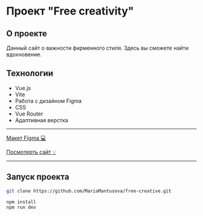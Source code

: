 # Проект "Free creativity"

## О проекте

Данный сайт о важности фирменного стиля.
Здесь вы сможете найти вдохновение.

## Технологии

* Vue.js
* Vite
* Работа с дизайном Figma
* СSS
* Vue Router
* Адаптивная верстка

___

[Макет Figma 💻](https://www.figma.com/file/COoAnM5MsCgDfVDpfjdUec/FREE.creative%2C-%D0%B4%D0%BE%D0%BF%D0%BE%D0%BB%D0%BD%D0%B8%D1%82%D0%B5%D0%BB%D1%8C%D0%BD%D1%8B%D0%B9-%D1%81%D0%B0%D0%B9%D1%82-(Copy)?type=design&node-id=0%3A1&mode=design&t=qqkkEQvw1lvI1CEj-1)

[Посмотерть сайт 💡]()

___

## Запуск проекта

```sh
git clone https://github.com/MariaMantusova/free-creative.git

npm install
npm run dev
```
